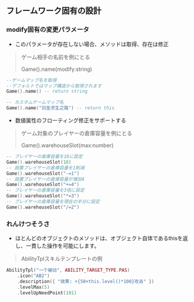 ## フレームワーク固有の設計

### modify固有の変更パラメータ

* このパラメータが存在しない場合、メソッドは取得、存在は修正

> ゲーム相手の名前を例にとる
>
> Game().name(modify:string)

```lua
--ゲームマップ名を取得
--デフォルトではマップ構造から取得されます
Game().name() -- return string

-- カスタムゲームマップ名
Game().name("剑圣求生之路") -- return this

```

* 数値属性のフローティング修正をサポートする

> ゲーム対象のプレイヤーの倉庫容量を例にとる
>
> Game().warehouseSlot(max:number)

```lua
-- プレイヤーの倉庫容量を18に設定
Game().warehouseSlot(18)
-- 設置プレイヤーの倉庫容量を1削減
Game().warehouseSlot("-=1")
-- 設置プレイヤーの倉庫容量が増加4
Game().warehouseSlot("+=4")
-- プレイヤーの倉庫容量を3倍に設定
Game().warehouseSlot("*=3")
-- プレイヤーの倉庫容量を現在の半分に設定
Game().warehouseSlot("/=2")
```

### れんけつそうさ

* ほとんどのオブジェクトのメソッドは、オブジェクト自体であるthisを返し、一貫した操作を可能にします。

> AbilityTplスキルテンプレートの例

```lua
AbilityTpl("一个被动", ABILITY_TARGET_TYPE.PAS)
    .icon("AB2")
    .description({ "效果: +{50+this.level()*100}攻击" })
    .levelMax(5)
    .levelUpNeedPoint(101)
```
